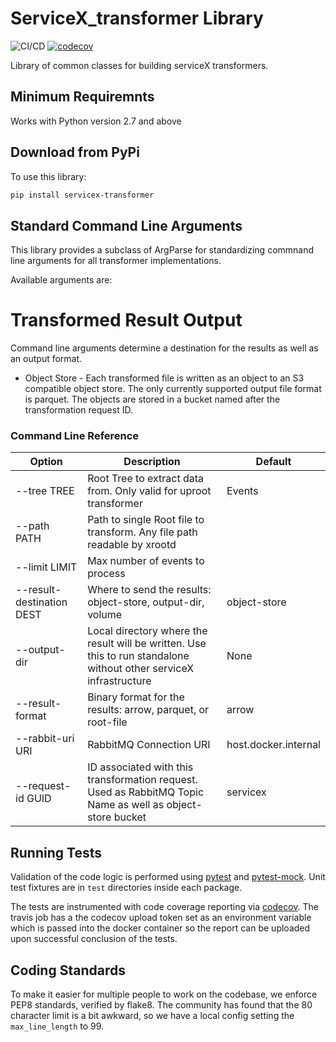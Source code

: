 # ServiceX_transformer Library

![CI/CD](https://github.com/ssl-hep/ServiceX_transformer/workflows/CI/CD/badge.svg)
[![codecov](https://codecov.io/gh/ssl-hep/ServiceX_transformer/branch/master/graph/badge.svg)](https://codecov.io/gh/ssl-hep/ServiceX_transformer)

Library of common classes for building serviceX transformers.

## Minimum Requiremnts

Works with Python version 2.7 and above

## Download from PyPi

To use this library:

```bash
pip install servicex-transformer
```

## Standard Command Line Arguments

This library provides a subclass of ArgParse for standardizing commnand line
arguments for all transformer implementations.

Available arguments are:

# Transformed Result Output

Command line arguments determine a destination for the results as well as
an output format.

* Object Store - Each transformed file is written as an object to an
S3 compatible object store. The only currently supported output file
format is parquet. The objects are stored in a bucket named after the
transformation request ID.

### Command Line Reference

|Option| Description | Default |
| ------ | ----------- | ------- |
| --tree TREE | Root Tree to extract data from. Only valid for uproot transformer | Events
| --path PATH | Path to single Root file to transform. Any file path readable by xrootd | |
| --limit LIMIT | Max number of events to process | |
| --result-destination DEST| Where to send the results: object-store, output-dir, volume | object-store
| --output-dir | Local directory where the result will be written. Use this to run standalone without other serviceX infrastructure | None
| --result-format | Binary format for the results: arrow, parquet, or root-file | arrow
| --rabbit-uri URI | RabbitMQ Connection URI | host.docker.internal |
| --request-id GUID| ID associated with this transformation request. Used as RabbitMQ Topic Name as well as object-store bucket | servicex

## Running Tests

Validation of the code logic is performed using
[pytest](https://docs.pytest.org/en/latest/) and
[pytest-mock](https://github.com/pytest-dev/pytest-mock). Unit test fixtures are
in `test` directories inside each package.

The tests are instrumented with code coverage reporting via
[codecov](https://codecov.io/gh/ssl-hep/ServiceX_transformer). The travis
job has a the codecov upload token set as an environment variable which is
passed into the docker container so the report can be uploaded upon successful
conclusion of the tests.

## Coding Standards

To make it easier for multiple people to work on the codebase, we enforce PEP8
standards, verified by flake8. The community has found that the 80 character
limit is a bit awkward, so we have a local config setting the `max_line_length`
to 99.
